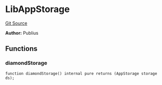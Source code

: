 # LibAppStorage
[Git Source](https://github.com/KlimaDAO/klimadao-solidity/blob/b4fb0f4685d5fe4c80ffc162389dfe0abdfe9f39/src/infinity/libraries/LibAppStorage.sol)

**Author:**
Publius


## Functions
### diamondStorage


```solidity
function diamondStorage() internal pure returns (AppStorage storage ds);
```

